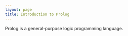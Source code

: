 ```yaml
---
layout: page
title: Introduction to Prolog 
---
```


Prolog is a general-purpose logic programming language.
